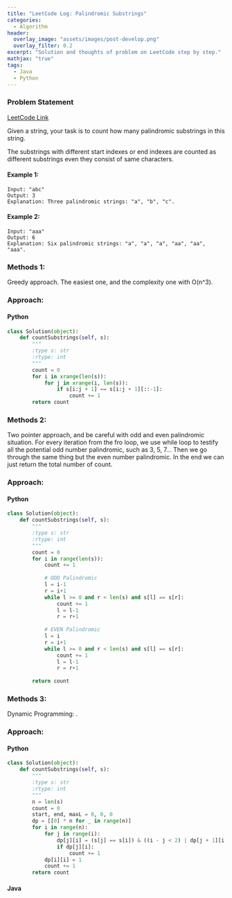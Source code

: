 ```yaml
---
title: "LeetCode Log: Palindromic Substrings"
categories:
  - Algorithm
header:
  overlay_image: "assets/images/post-develop.png"
  overlay_filter: 0.2
excerpt: "Solution and thoughts of problem on LeetCode step by step."
mathjax: "true"
tags:
  - Java
  - Python
---
```


### Problem Statement

[LeetCode Link](https://leetcode.com/problems/palindromic-substrings/)

Given a string, your task is to count how many palindromic substrings in this string.

The substrings with different start indexes or end indexes are counted as different substrings even they consist of same characters.

#### Example 1:

```
Input: "abc"
Output: 3
Explanation: Three palindromic strings: "a", "b", "c".
```

#### Example 2:

```
Input: "aaa"
Output: 6
Explanation: Six palindromic strings: "a", "a", "a", "aa", "aa", "aaa".
```

### Methods 1:

Greedy approach. The easiest one, and the complexity one with O(n^3).

### Approach:

#### Python

```python
class Solution(object):
    def countSubstrings(self, s):
        """
        :type s: str
        :rtype: int
        """
        count = 0
        for i in xrange(len(s)):
            for j in xrange(i, len(s)):
                if s[i:j + 1] == s[i:j + 1][::-1]:
                    count += 1
        return count
```

### Methods 2:

Two pointer approach, and be careful with odd and even palindromic situation. For every iteration from the fro loop, we use while loop to testify all the potential odd number palindromic, such as 3, 5, 7... Then we go through the same thing but the even number palindromic. In the end we can just return the total number of count.

### Approach:

#### Python

```python
class Solution(object):
    def countSubstrings(self, s):
        """
        :type s: str
        :rtype: int
        """
        count = 0
        for i in range(len(s)):
            count += 1
            
            # ODD Palindromic
            l = i-1
            r = i+1
            while l >= 0 and r < len(s) and s[l] == s[r]:
                count += 1
                l = l-1
                r = r+1
                
            # EVEN Palindromic
            l = i
            r = i+1
            while l >= 0 and r < len(s) and s[l] == s[r]:
                count += 1
                l = l-1
                r = r+1
                
        return count
```

### Methods 3:

Dynamic Programming: .

### Approach:

#### Python

```python
class Solution(object):
    def countSubstrings(self, s):
        """
        :type s: str
        :rtype: int
        """
        n = len(s)
        count = 0
        start, end, maxL = 0, 0, 0
        dp = [[0] * n for _ in range(n)]
        for i in range(n):
            for j in range(i):
                dp[j][i] = (s[j] == s[i]) & ((i - j < 2) | dp[j + 1][i - 1])
                if dp[j][i]:
                    count += 1
            dp[i][i] = 1
            count += 1
        return count
```

#### Java

```java

```
